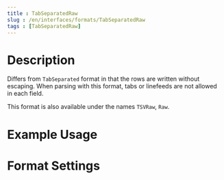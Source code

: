 ```yaml
---
title : TabSeparatedRaw
slug : /en/interfaces/formats/TabSeparatedRaw
tags : [TabSeparatedRaw]
---
```


# Description

Differs from `TabSeparated` format in that the rows are written without escaping.
When parsing with this format, tabs or linefeeds are not allowed in each field.

This format is also available under the names `TSVRaw`, `Raw`.

# Example Usage

# Format Settings

